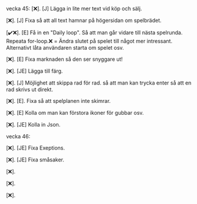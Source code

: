 vecka 45:
[❌]. [J] Lägga in lite mer text vid köp och sälj.

[❌]. [J] Fixa så att all text hamnar på högersidan om spelbrädet. 

[✔️❌]. [E] Få in en "Daily loop". Så att man går vidare till nästa spelrunda. Repeata for-loop.❌ = Ändra slutet på spelet till något mer intressant. Alternativt låta användaren starta om spelet osv.

[❌]. [E] Fixa marknaden så den ser snyggare ut!

[❌]. [JE] Lägga till färg.

[❌]. [J] Möjlighet att skippa rad för rad. så att man kan trycka enter så att en rad skrivs ut direkt.

[❌]. [E]. Fixa så att spelplanen inte skimrar.

[❌]. [E] Kolla om man kan förstora ikoner för gubbar osv.

[❌]. [JE] Kolla in Json.



vecka 46:

[❌]. [JE] Fixa Exeptions.

[❌]. [JE] Fixa småsaker.

[❌]. 

[❌]. 

[❌]. 

